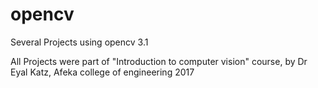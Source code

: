# opencv
Several Projects using opencv 3.1

All Projects were part of "Introduction to computer vision" course, by Dr Eyal Katz, Afeka college of engineering 2017
